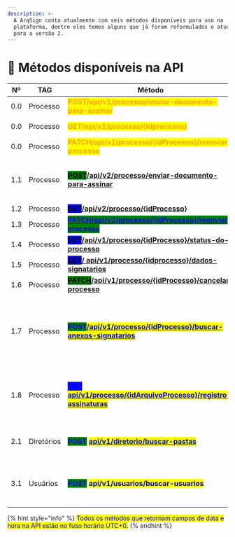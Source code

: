 ```yaml
---
description: >-
  A ArqSign conta atualmente com seis métodos disponíveis para uso na
  plataforma, dentre eles temos alguns que já foram reformulados e atualizados
  para a versão 2.
---
```


# 🔳 Métodos disponíveis na API

<table><thead><tr><th>Nº</th><th width="132">TAG</th><th width="322">Método</th><th width="146">Descrição</th><th width="89" align="center">Versão</th><th>Status</th></tr></thead><tbody><tr><td>0.0</td><td>Processo</td><td><mark style="color:orange;"><strong>POST/api​/v1​/processo​/enviar-documento-para-assinar</strong></mark>   </td><td></td><td align="center"><mark style="color:orange;"><strong>1</strong></mark></td><td><mark style="color:orange;"><strong>Descontinuado. Utilizar</strong></mark> <a href="post-api-v2-processo-enviar-documento-para-assinar.md"><mark style="color:orange;"><strong>V2.</strong></mark></a></td></tr><tr><td>0.0</td><td>Processo</td><td><mark style="color:orange;"><strong>GET​/api​/v1​/processo​/{idprocesso}</strong></mark></td><td></td><td align="center"><mark style="color:orange;"><strong>1</strong></mark></td><td><a href="get-api-v2-processo-idprocesso.md"><mark style="color:orange;"><strong>Descontinuado. Utilizar V2.</strong></mark></a></td></tr><tr><td>0.0</td><td>Processo</td><td><mark style="color:orange;"><strong>PATCH/api/v1/processo/{idProcesso}/reenviar-processo</strong></mark></td><td></td><td align="center"><mark style="color:orange;"><strong>1</strong></mark></td><td><a href="patch-api-v2-processo-idprocesso-reenviar-processo.md"><mark style="color:orange;"><strong>Descontinuado. Utilizar V2.</strong></mark></a></td></tr><tr><td>1.1</td><td>Processo</td><td><a href="https://arquivar.gitbook.io/manual-arqsign-2.0.0/administracao/integracoes/metodos-disponiveis-na-api/post-api-v2-processo-enviar-documento-para-assinar"><mark style="background-color:green;"><strong>POST</strong></mark><strong>/api/v2/processo/enviar-documento-para-assinar</strong></a></td><td>Enviar processo de assinaturas V2.</td><td align="center"><mark style="color:blue;"><strong>2</strong></mark></td><td><mark style="color:green;"><strong>Disponível</strong></mark></td></tr><tr><td>1.2</td><td>Processo</td><td><mark style="background-color:blue;"><strong>GET</strong></mark><a href="get-api-v2-processo-idprocesso.md"><strong>/api/v2/processo/{idProcesso}</strong></a></td><td></td><td align="center"><mark style="color:blue;"><strong>2</strong></mark></td><td><mark style="color:green;"><strong>Disponível</strong></mark></td></tr><tr><td>1.3</td><td>Processo</td><td><a href="patch-api-v2-processo-idprocesso-reenviar-processo.md"><mark style="color:blue;background-color:green;"><strong>PATCH/</strong><strong>api/v2/processo/{idProcesso}/reenviar-processo</strong></mark></a></td><td></td><td align="center"><mark style="color:blue;"><strong>2</strong></mark></td><td><mark style="color:green;"><strong>Disponível</strong></mark></td></tr><tr><td>1.4</td><td>Processo</td><td><a href="get-api-v1-processo-idprocesso-status-do-processo.md"><mark style="background-color:blue;"><strong>GET</strong></mark><strong>/api/v1/processo/{idProcesso}/status-do-processo</strong></a></td><td></td><td align="center"><mark style="color:blue;"><strong>1</strong></mark></td><td><mark style="color:green;"><strong>Disponível</strong></mark></td></tr><tr><td>1.5</td><td>Processo</td><td><a href="get-api-v1-processo-idprocesso-dados-signatarios.md"><mark style="background-color:blue;"><strong>GET</strong></mark><strong>/ api/v1/processo/{idprocesso}/dados-signatarios</strong></a></td><td></td><td align="center"><mark style="color:blue;"><strong>1</strong></mark></td><td><mark style="color:green;"><strong>Disponível</strong></mark></td></tr><tr><td>1.6</td><td>Processo</td><td><a href="patch-api-v1-processo-idprocesso-cancelar-processo.md"><mark style="background-color:green;"><strong>PATCH</strong></mark><strong>/api/v1/processo/{idProcesso}/cancelar-processo</strong></a></td><td></td><td align="center"><mark style="color:blue;"><strong>1</strong></mark></td><td><mark style="color:green;"><strong>Disponível</strong></mark></td></tr><tr><td>1.7</td><td>Processo</td><td><mark style="color:blue;background-color:green;"><strong>POST</strong></mark><a href="post-api-v1-processo-idprocesso-buscar-anexos-signatarios.md"><mark style="color:blue;"><strong>/api/v1/processo/​​{idProcesso}/buscar-anexos-signatarios</strong></mark></a></td><td>Buscar anexos dos signatários do processo de assinaturas V1.</td><td align="center"><mark style="color:blue;"><strong>1</strong></mark></td><td><mark style="color:green;"><strong>Disponível</strong></mark></td></tr><tr><td>1.8</td><td>Processo</td><td><mark style="color:blue;background-color:blue;"><strong>GET</strong></mark> <a href="get-api-v1-processo-idarquivoprocesso-registro-assinaturas.md"><mark style="color:blue;"><strong>api/v1/processo/{idArquivoProcesso}/registro-assinaturas</strong></mark></a></td><td>Buscar registro de assinatura de um documento V1.</td><td align="center"><mark style="color:blue;"><strong>1</strong></mark></td><td><mark style="color:green;"><strong>Disponível</strong></mark></td></tr><tr><td>2.1</td><td>Diretórios</td><td><mark style="color:blue;background-color:green;"><strong>POST</strong></mark> <a href="post-api-v1-diretorio-buscar-pastas.md"><mark style="color:blue;"><strong>api/v1/diretorio/buscar-pastas</strong></mark></a></td><td>Buscar dados das pastas da conta V1.</td><td align="center"><mark style="color:blue;"><strong>1</strong></mark></td><td><mark style="color:green;"><strong>Disponível</strong></mark></td></tr><tr><td>3.1</td><td>Usuários</td><td><mark style="color:blue;background-color:green;"><strong>POST</strong></mark><strong> </strong><mark style="color:blue;"><strong>api/v1/usuarios/buscar-usuarios</strong></mark></td><td>Buscar dados dos usuários da conta V1.</td><td align="center"><mark style="color:blue;"><strong>1</strong></mark></td><td><mark style="color:green;"><strong>Disponível</strong></mark></td></tr></tbody></table>



{% hint style="info" %}
<mark style="color:blue;">Todos os métodos que retornam campos de data e hora na API estão no fuso horário UTC+0.</mark>
{% endhint %}


